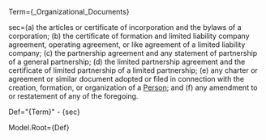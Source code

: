 Term={_Organizational_Documents}

sec=(a) the articles or certificate of incorporation and the bylaws of a corporation; (b) the certificate of formation and limited liability company agreement, operating agreement, or like agreement of a limited liability company; (c) the partnership agreement and any statement of partnership of a general partnership; (d) the limited partnership agreement and the certificate of limited partnership of a limited partnership; (e) any charter or agreement or similar document adopted or filed in connection with the creation, formation, or organization of a <a href="#SPA.Def.Person.Def" class="definedterm">Person</a>; and (f) any amendment to or restatement of any of the foregoing.

Def="{Term}" - {sec}

Model.Root={Def}
